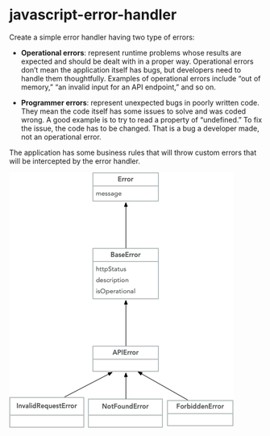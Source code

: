 # javascript-error-handler
Create a simple error handler having two type of errors:

- **Operational errors**: represent runtime problems whose results are expected and should be dealt with in a proper way. Operational errors don’t mean the application itself has bugs, but developers need to handle them thoughtfully. Examples of operational errors include “out of memory,” “an invalid input for an API endpoint,” and so on.

- **Programmer errors**: represent unexpected bugs in poorly written code. They mean the code itself has some issues to solve and was coded wrong. A good example is to try to read a property of “undefined.” To fix the issue, the code has to be changed. That is a bug a developer made, not an operational error.


The application has some business rules that will throw custom errors that will be intercepted by the error handler.

![custom-error](error-handler.png)